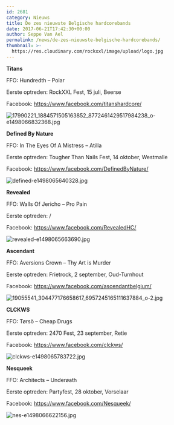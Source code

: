 ```yaml
---
id: 2681
category: Nieuws
title: De zes nieuwste Belgische hardcorebands
date: 2017-06-21T17:42:30+00:00
author: Seppe Van Ael
permalink: /news/de-zes-nieuwste-belgische-hardcorebands/
thumbnail: >-
  https://res.cloudinary.com/rockxxl/image/upload/logo.jpg
---
```

**Titans**

FFO: Hundredth – Polar

Eerste optreden: RockXXL Fest, 15 juli, Beerse

Facebook: https://www.facebook.com/titanshardcore/

![17990221_1884571505163852_8772461429517984238_o-e1498066832368.jpg](https://res.cloudinary.com/rockxxl/image/upload/17990221_1884571505163852_8772461429517984238_o-e1498066832368.jpg)

**Defined By Nature**

FFO: In The Eyes Of A Mistress – Atilla

Eerste optreden: Tougher Than Nails Fest, 14 oktober, Westmalle

Facebook: https://www.facebook.com/DefinedByNature/

![defined-e1498065640328.jpg](https://res.cloudinary.com/rockxxl/image/upload/defined-e1498065640328.jpg)

**Revealed**

FFO: Walls Of Jericho – Pro Pain

Eerste optreden: /

Facebook: https://www.facebook.com/RevealedHC/

![revealed-e1498065663690.jpg](https://res.cloudinary.com/rockxxl/image/upload/revealed-e1498065663690.jpg)

**Ascendant**

FFO: Aversions Crown – Thy Art is Murder

Eerste optreden: Frietrock, 2 september, Oud-Turnhout

Facebook: https://www.facebook.com/ascendantbelgium/

![19055541_304477176658617_6957245165111637884_o-2.jpg](https://res.cloudinary.com/rockxxl/image/upload/19055541_304477176658617_6957245165111637884_o-2.jpg)

**CLCKWS**

FFO: Tørsö – Cheap Drugs

Eerste optreden: 2470 Fest, 23 september, Retie

Facebook: https://www.facebook.com/clckws/

![clckws-e1498065783722.jpg](https://res.cloudinary.com/rockxxl/image/upload/clckws-e1498065783722.jpg)

**Nesqueek**

FFO: Architects – Underøath

Eerste optreden: Partyfest, 28 oktober, Vorselaar

Facebook: https://www.facebook.com/Nesqueek/

![nes-e1498066622156.jpg](https://res.cloudinary.com/rockxxl/image/upload/nes-e1498066622156.jpg)
